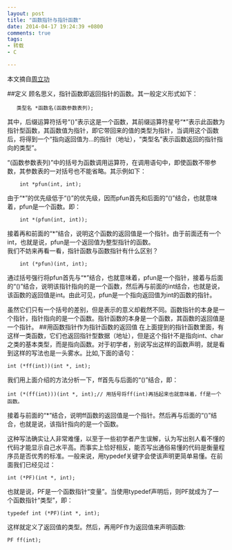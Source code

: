 ```yaml
---
layout: post
title: "函数指针与指针函数"
date: 2014-04-17 19:24:39 +0800
comments: true
tags: 
- 转载
- C

---
```

本文摘自[周立功](http://blog.sina.com.cn/s/blog_5e8facd20100qn20.html)  

<!--more-->
##定义
顾名思义，指针函数即返回指针的函数。其一般定义形式如下：  

       类型名 *函数名(函数参数表列);  

其中，后缀运算符括号“()”表示这是一个函数，其前缀运算符星号“*”表示此函数为指针型函数，其函数值为指针，即它带回来的值的类型为指针，当调用这个函数后，将得到一个“指向返回值为…的指针（地址），“类型名”表示函数返回的指针指向的类型”。  

 “(函数参数表列)”中的括号为函数调用运算符，在调用语句中，即使函数不带参数，其参数表的一对括号也不能省略。其示例如下：    
    
```
    int *pfun(int, int);
```

由于“*”的优先级低于“()”的优先级，因而pfun首先和后面的“()”结合，也就意味着，pfun是一个函数。即：
    
```
    int *(pfun(int, int));
```
接着再和前面的“\*”结合，说明这个函数的返回值是一个指针。由于前面还有一个int，也就是说，pfun是一个返回值为整型指针的函数。  
我们不妨来再看一看，指针函数与函数指针有什么区别？

```
    int (*pfun)(int, int);
```
通过括号强行将pfun首先与“*”结合，也就意味着，pfun是一个指针，接着与后面的“()”结合，说明该指针指向的是一个函数，然后再与前面的int结合，也就是说，该函数的返回值是int。由此可见，pfun是一个指向返回值为int的函数的指针。  

虽然它们只有一个括号的差别，但是表示的意义却截然不同。函数指针的本身是一个指针，指针指向的是一个函数。指针函数的本身是一个函数，其函数的返回值是一个指针。
##用函数指针作为指针函数的返回值
在上面提到的指针函数里面，有这样一类函数，它们也返回指针型数据（地址），但是这个指针不是指向int、char之类的基本类型，而是指向函数。对于初学者，别说写出这样的函数声明，就是看到这样的写法也是一头雾水。比如,下面的语句：

```
int (*ff(int))(int *, int);
```
我们用上面介绍的方法分析一下，ff首先与后面的“()”结合，即：  

```
int (*(ff(int)))(int *, int);// 用括号将ff(int)再括起来也就意味着，ff是一个函数。
```
接着与前面的“*”结合，说明ff函数的返回值是一个指针。然后再与后面的“()”结合，也就是说，该指针指向的是一个函数。  

这种写法确实让人非常难懂，以至于一些初学者产生误解，认为写出别人看不懂的代码才能显示自己水平高。而事实上恰好相反，能否写出通俗易懂的代码是衡量程序员是否优秀的标准。一般来说，用typedef关键字会使该声明更简单易懂。在前面我们已经见过：  

```
int (*PF)(int *, int);
```
也就是说，PF是一个函数指针“变量”。当使用typedef声明后，则PF就成为了一个函数指针“类型”，即：  

```
typedef int (*PF)(int *, int);
```
这样就定义了返回值的类型。然后，再用PF作为返回值来声明函数: 

```
PF ff(int);
```
